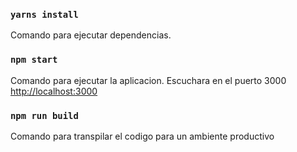 
### `yarns install`
Comando para ejecutar dependencias.

### `npm start`
Comando para ejecutar la aplicacion.
Escuchara en el puerto 3000
 [http://localhost:3000](http://localhost:3000) 

### `npm run build`
Comando para transpilar el codigo para un ambiente productivo

